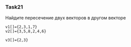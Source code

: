 ### Task21

Найдите пересечение двух векторов в другом векторе

```
v1[]={2,3,1,7}
v2[]={3,5,8,2,4,6}

v3[]={2,3}
```
